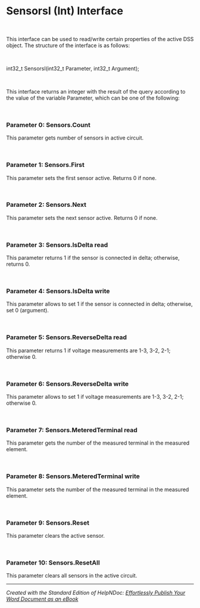 # SensorsI (Int) Interface

&nbsp;

This interface can be used to read/write certain properties of the active DSS object. The structure of the interface is as follows:

&nbsp;

int32\_t SensorsI(int32\_t Parameter, int32\_t Argument);

&nbsp;

This interface returns an integer with the result of the query according to the value of the variable Parameter, which can be one of the following:

&nbsp;

### Parameter 0: Sensors.Count

This parameter gets number of sensors in active circuit.

&nbsp;

### Parameter 1: Sensors.First

This parameter sets the first sensor active. Returns 0 if none.

&nbsp;

### Parameter 2: Sensors.Next

This parameter sets the next sensor active. Returns 0 if none.

&nbsp;

### Parameter 3: Sensors.IsDelta read

This parameter returns 1 if the sensor is connected in delta; otherwise, returns 0.

&nbsp;

### Parameter 4: Sensors.IsDelta write

This parameter allows to set 1 if the sensor is connected in delta; otherwise, set 0 (argument).

&nbsp;

### Parameter 5: Sensors.ReverseDelta read

This parameter returns 1 if voltage measurements are 1-3, 3-2, 2-1; otherwise 0.

&nbsp;

### Parameter 6: Sensors.ReverseDelta write

This parameter allows to set 1 if voltage measurements are 1-3, 3-2, 2-1; otherwise 0.

&nbsp;

### Parameter 7: Sensors.MeteredTerminal read

This parameter gets the number of the measured terminal in the measured element.

&nbsp;

### Parameter 8: Sensors.MeteredTerminal write

This parameter sets the number of the measured terminal in the measured element.

&nbsp;

### Parameter 9: Sensors.Reset

This parameter clears the active sensor.

&nbsp;

### Parameter 10: Sensors.ResetAll

This parameter clears all sensors in the active circuit.


***
_Created with the Standard Edition of HelpNDoc: [Effortlessly Publish Your Word Document as an eBook](<https://www.helpndoc.com/step-by-step-guides/how-to-convert-a-word-docx-file-to-an-epub-or-kindle-ebook/>)_
